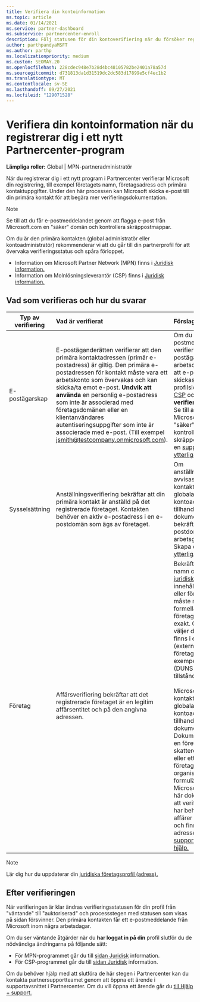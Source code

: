 ```yaml
---
title: Verifiera din kontoinformation
ms.topic: article
ms.date: 01/14/2021
ms.service: partner-dashboard
ms.subservice: partnercenter-enroll
description: Följ statusen för din kontoverifiering när du försöker registrera dig i ett nytt Partnercenter-program. Lär dig hur du tillhandahåller ytterligare information om det behövs.
author: parthpandyaMSFT
ms.author: parthp
ms.localizationpriority: medium
ms.custom: SEOMAY.20
ms.openlocfilehash: 228cdec948e7b28d4bc48105782be2401a78a57d
ms.sourcegitcommit: d731813da1d31519dc2dc583d17899e5cf4ec1b2
ms.translationtype: MT
ms.contentlocale: sv-SE
ms.lasthandoff: 09/27/2021
ms.locfileid: "129071528"
---
```

# <a name="verify-your-account-information-when-you-enroll-in-a-new-partner-center-program"></a>Verifiera din kontoinformation när du registrerar dig i ett nytt Partnercenter-program

**Lämpliga roller:** Global | MPN-partneradministratör

När du registrerar dig i ett nytt program i Partnercenter verifierar Microsoft din registrering, till exempel företagets namn, företagsadress och primära kontaktuppgifter. Under den här processen kan Microsoft skicka e-post till din primära kontakt för att begära mer verifieringsdokumentation.

>[!NOTE]
>Se till att du får e-postmeddelandet genom att flagga e-post från Microsoft.com en "säker" domän och kontrollera skräppostmappar.

Om du är den primära kontakten (global administratör eller kontoadministratör) rekommenderar vi att du går till din partnerprofil för att övervaka verifieringsstatus och spåra förloppet.

- Information om Microsoft Partner Network (MPN) finns i [Juridisk information.](https://partner.microsoft.com/pcv/accountsettings/connectedpartnerprofile)
- Information om Molnlösningsleverantör (CSP) finns i [Juridisk information.](https://partner.microsoft.com/pcv/accountsettings/partnerprofile)

## <a name="what-is-verified-and-how-to-respond"></a>Vad som verifieras och hur du svarar

| **Typ av verifiering**   | **Vad är verifierat**   | **Förslag**                                                                                        |
|----------------------------|:-----------------------------------|:-----------------------------------------------------------------------------------------------------|
| E-postägarskap            | E-postäganderätten verifierar att den primära kontaktadressen (primär e-postadress) är giltig. Den primära e-postadressen för kontakt måste vara ett arbetskonto som övervakas och kan skicka/ta emot e-post. **Undvik att använda** en personlig e-postadress som inte är associerad med företagsdomänen eller en klientanvändares autentiseringsuppgifter som inte är associerade med e-post. (Till exempel jsmith@testcompany.onmicrosoft.com). | Om du inte får e-postmeddelandet om verifiering av e-postägarskap inom en arbetsdag kan du begära att e-postmeddelandet skickas igen. Gå till din profilsida för [MPN eller](https://partner.microsoft.com/pcv/accountsettings/connectedpartnerprofile) [CSP](https://partner.microsoft.com/pcv/accountsettings/partnerprofile) och välj Skicka om **verifieringsmeddelandet.** Se till att flagga e-Microsoft.com som en "säker" domän och kontrollera skräppostmappar. Skapa en [supportbiljett för ytterligare hjälp.](https://go.microsoft.com/fwlink/?linkid=2167384)|
|Sysselsättning |Anställningsverifiering bekräftar att din primära kontakt är anställd på det registrerade företaget. Kontakten behöver en aktiv e-postadress i en e-postdomän som ägs av företaget.|Om anställningsverifieringen avvisas måste den primära kontakten (vanligtvis din globala administratör eller kontoadministratör) tillhandahålla dokumentation som bekräftar att kontaktens e-postdomän är under arbetsgivares ägarskap. Skapa en [supportbiljett för ytterligare hjälp.](https://go.microsoft.com/fwlink/?linkid=2167385) |
| Företag   | Affärsverifiering bekräftar att det registrerade företaget är en legitim affärsentitet och på den angivna adressen. | Bekräfta att företagets namn och adress i din [juridiska företagsprofil inte](https://partner.microsoft.com/pcv/accountsettings/connectedpartnerprofile) innehåller några stavfel eller förkortningar. De måste matcha dina formella företagsregistreringsposter exakt. Om det är lämpligt väljer du matchningen som finns i externa datakällor (externa företagsdatabaser, till exempel Dun & Bradstreet (DUNS-ID) eller tillståndsregistret).<br /><br />Microsoft ber den primära kontakten (vanligtvis din globala administratör eller kontoadministratör) att tillhandahålla officiell dokumentation. Dokumentationen kan vara en företagsregistrering, ett skatteregistreringscertifikat eller ett kvitto från företagets hemland, organisationsnummer eller formulär som ska fyllas i. Microsoft använder den här dokumentationen för att verifiera att företaget har behörighet att göra affärer under det namnet och finns på den angivna adressen. Skapa en [supportbiljett för ytterligare hjälp.](https://go.microsoft.com/fwlink/?linkid=2167604)|

> [!NOTE]
> Lär dig hur du uppdaterar din [juridiska företagsprofil (adress).](update-your-partner-profile.md)

## <a name="after-verification"></a>Efter verifieringen

När verifieringen är klar ändras verifieringsstatusen för din profil från "väntande" till "auktoriserad" och processstegen med statusen som visas på sidan försvinner. Den primära kontakten får ett e-postmeddelande från Microsoft inom några arbetsdagar.

Om du ser väntande åtgärder när du **har loggat in på din** profil slutför du de nödvändiga ändringarna på följande sätt:

- För MPN-programmet går du till [sidan Juridisk](https://partner.microsoft.com/pcv/accountsettings/connectedpartnerprofile) information.  
- För CSP-programmet går du till [sidan Juridisk](https://partner.microsoft.com/pcv/accountsettings/partnerprofile) information.

Om du behöver hjälp med att slutföra de här stegen i Partnercenter kan du kontakta partnersupportteamet genom att öppna ett ärende i supportavsnittet i Partnercenter. Om du vill öppna ett ärende går du [till Hjälp + support.](https://partner.microsoft.com/dashboard/support/servicerequests/create?stage=2&topicid=21655de7-7dbb-4927-33a2-f60f45feadf3)
